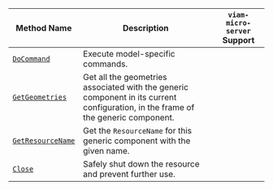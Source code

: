 <!-- prettier-ignore -->
| Method Name | Description | `viam-micro-server` Support |
| ----------- | ----------- | --------------------------- |
| [`DoCommand`](/dev/reference/apis/components/generic/#docommand) | Execute model-specific commands. | <p class="center-text"><i class="fas fa-check" title="yes"></i></p> |
| [`GetGeometries`](/dev/reference/apis/components/generic/#getgeometries) | Get all the geometries associated with the generic component in its current configuration, in the frame of the generic component. |  |
| [`GetResourceName`](/dev/reference/apis/components/generic/#getresourcename) | Get the `ResourceName` for this generic component with the given name. |  |
| [`Close`](/dev/reference/apis/components/generic/#close) | Safely shut down the resource and prevent further use. |  |
